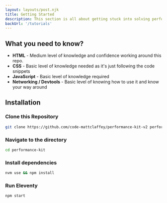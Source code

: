```yaml
---
layout: layouts/post.njk
title: Getting Started
description: This section is all about getting stuck into solving performance problems. Some people learn differently to overs and for me, getting hands on really helps me to absorb that information. Before we get hands on we need to pull the repo down and setup our environment.
backUrl: '/tutorials'
---
```


## What you need to know?

- **HTML** - Medium level of knowledge and confidence working around this repo.
- **CSS** - Basic level of knowledge needed as it's just following the code snippets
- **JavaScript** - Basic level of knowledge required
- **Networking / Devtools** - Basic level of knowing how to use it and know your way around

## Installation
### Clone this Repository

```bash
git clone https://github.com/code-mattclaffey/performance-kit-v2 performance-kit
```

### Navigate to the directory

```bash
cd performance-kit
```

### Install dependencies

```bash
nvm use && npm install
```

### Run Eleventy

```bash
npm start
```
